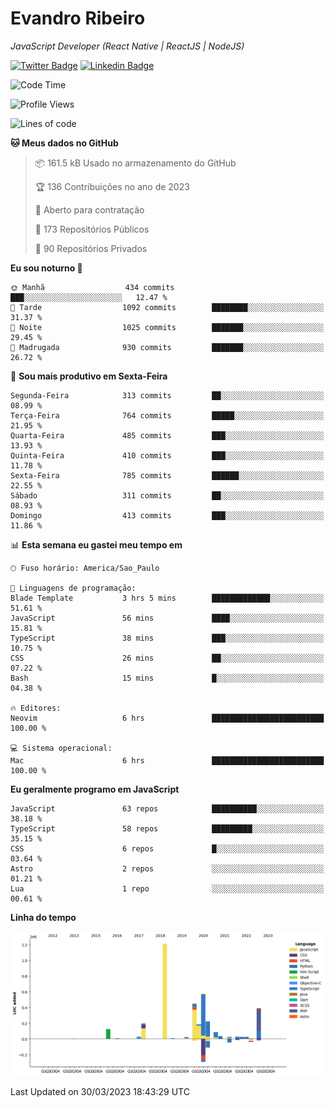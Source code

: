 # Evandro **Ribeiro**

*JavaScript Developer (React Native | ReactJS | NodeJS)*

[![Twitter Badge](https://img.shields.io/badge/-@ribeiroevandro-201B2D?style=flat-square&labelColor=201B2D&logo=twitter&logoColor=white&link=https://twitter.com/ribeiroevandro)](https://twitter.com/ribeiroevandro) 
[![Linkedin Badge](https://img.shields.io/badge/-Evandro%20Ribeiro-201B2D?style=flat-square&logo=Linkedin&logoColor=white&link=https://www.linkedin.com/in/ribeiroevandro)](https://www.linkedin.com/in/ribeiroevandro) 


<!--START_SECTION:waka-->
![Code Time](http://img.shields.io/badge/Code%20Time-3%2C160%20hrs%2028%20mins-blue)

![Profile Views](http://img.shields.io/badge/Visualizac%C3%B5es%20do%20perfil-8-blue)

![Lines of code](https://img.shields.io/badge/Desde%20o%20Hello%20World%20eu%20escrevi-3.7%20million%20linhas%20de%20c%C3%B3digo-blue)

**🐱 Meus dados no GitHub** 

> 📦 161.5 kB Usado no armazenamento do GitHub 
 > 
> 🏆 136 Contribuições no ano de 2023
 > 
> 💼 Aberto para contratação
 > 
> 📜 173 Repositórios Públicos 
 > 
> 🔑 90 Repositórios Privados 
 > 
**Eu sou noturno 🦉** 

```text
🌞 Manhã                  434 commits         ███░░░░░░░░░░░░░░░░░░░░░░   12.47 % 
🌆 Tarde                  1092 commits        ████████░░░░░░░░░░░░░░░░░   31.37 % 
🌃 Noite                  1025 commits        ███████░░░░░░░░░░░░░░░░░░   29.45 % 
🌙 Madrugada              930 commits         ███████░░░░░░░░░░░░░░░░░░   26.72 % 
```
📅 **Sou mais produtivo em Sexta-Feira** 

```text
Segunda-Feira            313 commits         ██░░░░░░░░░░░░░░░░░░░░░░░   08.99 % 
Terça-Feira              764 commits         █████░░░░░░░░░░░░░░░░░░░░   21.95 % 
Quarta-Feira             485 commits         ███░░░░░░░░░░░░░░░░░░░░░░   13.93 % 
Quinta-Feira             410 commits         ███░░░░░░░░░░░░░░░░░░░░░░   11.78 % 
Sexta-Feira              785 commits         ██████░░░░░░░░░░░░░░░░░░░   22.55 % 
Sábado                   311 commits         ██░░░░░░░░░░░░░░░░░░░░░░░   08.93 % 
Domingo                  413 commits         ███░░░░░░░░░░░░░░░░░░░░░░   11.86 % 
```


📊 **Esta semana eu gastei meu tempo em** 

```text
🕑︎ Fuso horário: America/Sao_Paulo

💬 Linguagens de programação: 
Blade Template           3 hrs 5 mins        █████████████░░░░░░░░░░░░   51.61 % 
JavaScript               56 mins             ████░░░░░░░░░░░░░░░░░░░░░   15.81 % 
TypeScript               38 mins             ███░░░░░░░░░░░░░░░░░░░░░░   10.75 % 
CSS                      26 mins             ██░░░░░░░░░░░░░░░░░░░░░░░   07.22 % 
Bash                     15 mins             █░░░░░░░░░░░░░░░░░░░░░░░░   04.38 % 

🔥 Editores: 
Neovim                   6 hrs               █████████████████████████   100.00 % 

💻 Sistema operacional: 
Mac                      6 hrs               █████████████████████████   100.00 % 
```

**Eu geralmente programo em JavaScript** 

```text
JavaScript               63 repos            ██████████░░░░░░░░░░░░░░░   38.18 % 
TypeScript               58 repos            █████████░░░░░░░░░░░░░░░░   35.15 % 
CSS                      6 repos             █░░░░░░░░░░░░░░░░░░░░░░░░   03.64 % 
Astro                    2 repos             ░░░░░░░░░░░░░░░░░░░░░░░░░   01.21 % 
Lua                      1 repo              ░░░░░░░░░░░░░░░░░░░░░░░░░   00.61 % 
```



**Linha do tempo**

![Lines of Code chart](https://raw.githubusercontent.com/ribeiroevandro/ribeiroevandro/main/assets/bar_graph.png)


 Last Updated on 30/03/2023 18:43:29 UTC
<!--END_SECTION:waka-->
